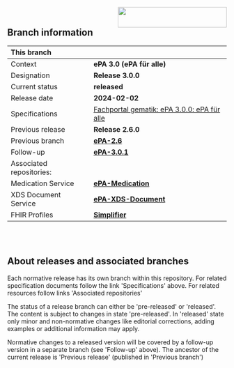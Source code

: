 <img align="right" width="250" height="47" src="images/Gematik_Logo_Flag_With_Background.png"/> <br/>    

## Branch information

|This branch||
|:----|----|
| Context| __ePA 3.0 (ePA für alle)__|
| Designation  | __Release 3.0.0__  |
| Current status | __released__ |
| Release date   | __2024-02-02__  |
| Specifications| [Fachportal gematik: ePA 3.0.0: ePA für alle](https://fachportal.gematik.de/schnelleinstieg/downloadcenter/releases#c7655)|
| Previous release| __Release 2.6.0__|
| Previous branch | [**ePA-2.6**](https://github.com/gematik/api-ePA/tree/ePA-2.6)|
| Follow-up | [**ePA-3.0.1**](https://github.com/gematik/ePA-Basic/tree/ePA-3.0.1) |
| Associated repositories:||
| Medication Service | [**ePA-Medication**](https://github.com/gematik/epa-medication/tree/ePA-3.0) |
| XDS Document Service | [**ePA-XDS-Document**](https://github.com/gematik/epa-xds-document/tree/ePA-3.0) |
| FHIR Profiles | [**Simplifier**](https://simplifier.net/epa) |

</br>
</br>

## About releases and associated branches
Each normative release has its own branch within this repository.
For related specification documents follow the link 'Specifications' above. For related resources follow links 'Associated repositories'

The status of a release branch can either be 'pre-released' or 'released'. The content is subject to changes in state 'pre-released'. In 'released' state only minor and non-normative changes like editorial corrections, adding examples or additional information may apply.

Normative changes to a released version will be covered by a follow-up version in a separate branch (see 'Follow-up' above). The ancestor of the current release is 'Previous release' (published in 'Previous branch')

